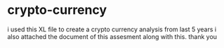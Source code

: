# crypto-currency
i used this XL file to create a crypto currency analysis from last 5 years
i also attached the document of this assesment along with this.
thank you
